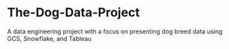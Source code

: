 # The-Dog-Data-Project
A data engineering project with a focus on presenting dog breed data using GCS, Snowflake, and Tableau
